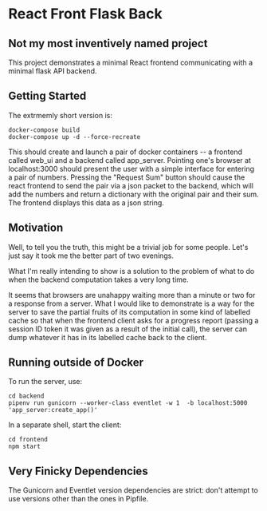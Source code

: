 React Front Flask Back
======================

Not my most inventively named project
-------------------------------------

This project demonstrates a minimal React frontend communicating with a minimal flask API backend.

Getting Started
---------------
The extrmemly short version is:
```
docker-compose build
docker-compose up -d --force-recreate
```

This should create and launch a pair of docker containers -- a frontend called web_ui and a backend called app_server.
Pointing one's browser at localhost:3000 should present the user with a simple interface for entering a pair of numbers.
Pressing the "Request Sum" button should cause the react frontend to send the pair via a json packet to the backend,
which will add the numbers and return a dictionary with the original pair and their sum. The frontend displays this
data as a json string. 

Motivation
----------

Well, to tell you the truth, this might be a trivial job for some people. Let's just say it took me the better part of two
evenings.

What I'm really intending to show is a solution to the problem of what to do when the backend computation takes a very long time.

It seems that browsers are unahappy waiting more than a minute or two for a response from a server. What I would like to demonstrate
is a way for the server to save the partial fruits of its computation in some kind of labelled cache so that when the frontend client
asks for a progress report (passing a session ID token it was given as a result of the initial call), the server can dump whatever it 
has in its labelled cache back to the client.

Running outside of Docker
-------------------------
To run the server, use:
```
cd backend
pipenv run gunicorn --worker-class eventlet -w 1  -b localhost:5000 'app_server:create_app()'
```

In a separate shell, start the client:
```
cd frontend
npm start
```

Very Finicky Dependencies
-------------------------
The Gunicorn and Eventlet version dependencies are strict: don't attempt to use versions other than the ones in Pipfile. 


